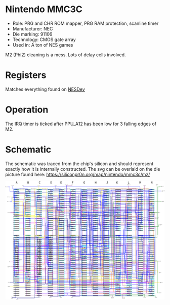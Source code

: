 # Nintendo MMC3C

* Role: PRG and CHR ROM mapper, PRG RAM protection, scanline timer
* Manufacturer: NEC
* Die marking: 91106
* Technology: CMOS gate array
* Used in: A ton of NES games

M2 (Phi2) cleaning is a mess. Lots of delay cells involved.

# Registers

Matches everything found on [NESDev](https://wiki.nesdev.com/w/index.php/MMC3)
 
# Operation

The IRQ timer is ticked after PPU_A12 has been low for 3 falling edges of M2.

# Schematic

The schematic was traced from the chip's silicon and should represent exactly how it is internally constructed. The svg can be overlaid on the die picture found here: https://siliconpr0n.org/map/nintendo/mmc3c/mz/

![Nintendo MMC3C internal routing](routing.png)
